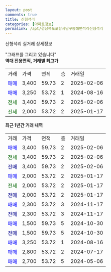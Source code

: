 ```yaml
---
layout: post
comments: true
title: 신형석리
categories: [아파트정보]
permalink: /apt/경상북도포항시남구동해면석리신형석리
---
```


신형석리 실거래 상세정보

<script type="text/javascript">
  google.charts.load('current', {'packages':['line', 'corechart']});
  google.charts.setOnLoadCallback(drawChart);

  function drawChart() {
    var data = new google.visualization.DataTable();
    data.addColumn('date', '거래일');
    data.addColumn('number', "매매");
    data.addColumn('number', "전세");
    data.addColumn('number', "전매");

    data.addRows([[new Date(Date.parse("2025-02-06")), 3400, null, null], [new Date(Date.parse("2025-02-06")), null, 3400, null], [new Date(Date.parse("2025-02-06")), null, null, 3400], [new Date(Date.parse("2025-01-17")), 2000, null, null], [new Date(Date.parse("2025-01-17")), null, 2000, null], [new Date(Date.parse("2025-01-17")), null, null, 2000], [new Date(Date.parse("2024-11-17")), 2300, null, null], [new Date(Date.parse("2024-11-17")), null, null, 2300], [new Date(Date.parse("2024-10-30")), 1500, null, null], [new Date(Date.parse("2024-10-30")), null, null, 1500], [new Date(Date.parse("2024-08-16")), 3250, null, null], [new Date(Date.parse("2024-07-17")), 2800, null, null], [new Date(Date.parse("2024-05-06")), 2700, null, null]]);

    var options = {
      hAxis: {
        format: 'yyyy/MM/dd'
      },    
      lineWidth: 0,
      pointsVisible: true,    
      title: '최근 1년간 유형별 실거래가 분포',
      legend: { position: 'bottom' }
    };

    var formatter = new google.visualization.NumberFormat({pattern:'###,###'} );
    formatter.format(data, 1);
    formatter.format(data, 2);
    
    setTimeout(function() {
        var chart = new google.visualization.LineChart(document.getElementById('columnchart_material'));
        chart.draw(data, (options));
        document.getElementById('loading').style.display = 'none';
    }, 200);
  }
</script>


<div id="loading" style="z-index:20; display: block; margin-left: 0px">"그래프를 그리고 있습니다"</div>
<div id="columnchart_material" style="width: 95%; margin-left: 0px; display: block"></div>
<!-- contents start -->
<b>역대 전용면적, 거래별 최고가</b>
<table class="sortable">
    <tr>
      <td>거래</td>
      <td>가격</td>
      <td>면적</td>
      <td>층</td>
      <td>거래일</td>
    </tr>
        <tr>
          <td><a style="color: blue">매매</a></td>
          <td>3,400</td>
          <td>59.73</td>
          <td>2</td>
          <td>2025-02-06</td>
        </tr>            <tr>
          <td><a style="color: blue">매매</a></td>
          <td>3,250</td>
          <td>53.72</td>
          <td>1</td>
          <td>2024-08-16</td>
        </tr>        
        <tr>
              <td><a style="color: darkgreen">전세</a></td>
              <td>3,400</td>
              <td>59.73</td>
              <td>2</td>
              <td>2025-02-06</td>
            </tr>            <tr>
              <td><a style="color: darkgreen">전세</a></td>
              <td>2,000</td>
              <td>53.72</td>
              <td>2</td>
              <td>2025-01-17</td>
            </tr>        
    
</table>

<b>최근 1년간 거래 내역</b>

<table class="sortable">
    <tr>
      <td>거래</td>
      <td>가격</td>
      <td>면적</td>
      <td>층</td>
      <td>거래일</td>
    </tr>
    <tr>
      <td><a style="color: blue">매매</a></td>
      <td>3,400</td>
      <td>59.73</td>
      <td>2</td>
      <td>2025-02-06</td>
    </tr>          <tr>
      <td><a style="color: darkgreen">전세</a></td>
      <td>3,400</td>
      <td>59.73</td>
      <td>2</td>
      <td>2025-02-06</td>
    </tr>          <tr>
      <td><a style="color: darkblue">전매</a></td>
      <td>3,400</td>
      <td>59.73</td>
      <td>2</td>
      <td>2025-02-06</td>
    </tr>          <tr>
      <td><a style="color: blue">매매</a></td>
      <td>2,000</td>
      <td>53.72</td>
      <td>2</td>
      <td>2025-01-17</td>
    </tr>          <tr>
      <td><a style="color: darkgreen">전세</a></td>
      <td>2,000</td>
      <td>53.72</td>
      <td>2</td>
      <td>2025-01-17</td>
    </tr>          <tr>
      <td><a style="color: darkblue">전매</a></td>
      <td>2,000</td>
      <td>53.72</td>
      <td>2</td>
      <td>2025-01-17</td>
    </tr>          <tr>
      <td><a style="color: blue">매매</a></td>
      <td>2,300</td>
      <td>53.72</td>
      <td>3</td>
      <td>2024-11-17</td>
    </tr>          <tr>
      <td><a style="color: darkblue">전매</a></td>
      <td>2,300</td>
      <td>53.72</td>
      <td>3</td>
      <td>2024-11-17</td>
    </tr>          <tr>
      <td><a style="color: blue">매매</a></td>
      <td>1,500</td>
      <td>59.73</td>
      <td>5</td>
      <td>2024-10-30</td>
    </tr>          <tr>
      <td><a style="color: darkblue">전매</a></td>
      <td>1,500</td>
      <td>59.73</td>
      <td>5</td>
      <td>2024-10-30</td>
    </tr>          <tr>
      <td><a style="color: blue">매매</a></td>
      <td>3,250</td>
      <td>53.72</td>
      <td>1</td>
      <td>2024-08-16</td>
    </tr>          <tr>
      <td><a style="color: blue">매매</a></td>
      <td>2,800</td>
      <td>53.72</td>
      <td>2</td>
      <td>2024-07-17</td>
    </tr>          <tr>
      <td><a style="color: blue">매매</a></td>
      <td>2,700</td>
      <td>53.72</td>
      <td>5</td>
      <td>2024-05-06</td>
    </tr>      </table>
<!-- contents end -->    

